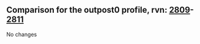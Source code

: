 ## Comparison for the outpost0 profile, rvn: [2809](https://github.com/PRO100KatYT/FortniteProfileRevisions/tree/main/profiles/outpost0/2809%20outpost0.json)-[2811](https://github.com/PRO100KatYT/FortniteProfileRevisions/tree/main/profiles/outpost0/2811%20outpost0.json)

No changes
